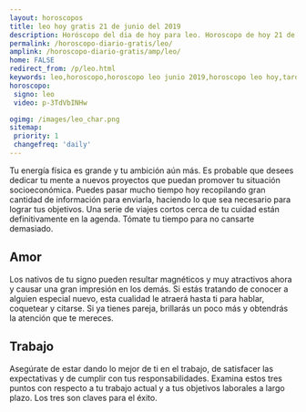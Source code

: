 ```yaml
---
layout: horoscopos
title: leo hoy gratis 21 de junio del 2019 
description: Horóscopo del dia de hoy para leo. Horoscopo de hoy 21 de junio del 2019. Las predicciones de amor, trabajo, vida personal gratis.
permalink: /horoscopo-diario-gratis/leo/
amplink: /horoscopo-diario-gratis/amp/leo/
home: FALSE
redirect_from: /p/leo.html
keywords: leo,horoscopo,horoscopo leo junio 2019,horoscopo leo hoy,tarot leo junio 2019,horoscopo leo,tarot leo hoy,horoscopo de hoy,horoscopo diario,tarot del amor,horoscopo de hoy leo,horoscopo diario del tarot, Horoscopo de hoy leo 21 de junio del 2019,horóscopo del día,signos zodiacales 2019, el horoscopo de hoy
horoscopo:
 signo: leo
 video: p-3TdVbINHw

ogimg: /images/leo_char.png
sitemap:
 priority: 1
 changefreq: 'daily'
---
```



Tu energía física es grande y tu ambición aún más. Es probable que desees dedicar tu mente a nuevos proyectos que puedan promover tu situación socioeconómica. Puedes pasar mucho tiempo hoy recopilando gran cantidad de información para enviarla, haciendo lo que sea necesario para lograr tus objetivos. Una serie de viajes cortos cerca de tu cuidad están definitivamente en la agenda. Tómate tu tiempo para no cansarte demasiado.

## Amor

Los nativos de tu signo pueden resultar magnéticos y muy atractivos ahora y causar una gran impresión en los demás. Si estás tratando de conocer a alguien especial nuevo, esta cualidad le atraerá hasta ti para hablar, coquetear y citarse. Si ya tienes pareja, brillarás un poco más y obtendrás la atención que te mereces.

## Trabajo

Asegúrate de estar dando lo mejor de ti en el trabajo, de satisfacer las expectativas y de cumplir con tus responsabilidades. Examina estos tres puntos con respecto a tu trabajo actual y a tus objetivos laborales a largo plazo. Los tres son claves para el éxito.